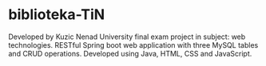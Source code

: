 # biblioteka-TiN

Developed by Kuzic Nenad
University final exam project in subject: web technologies.
RESTful Spring boot web application with three MySQL tables and CRUD operations. 
Developed using Java, HTML, CSS and JavaScript.


